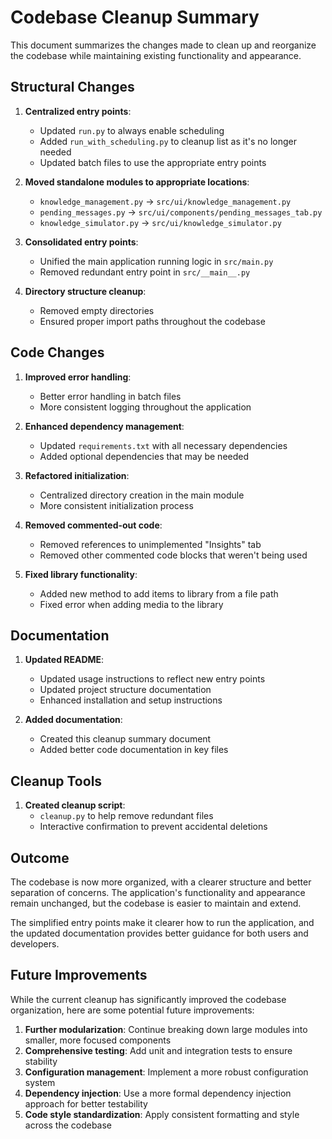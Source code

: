 # Codebase Cleanup Summary

This document summarizes the changes made to clean up and reorganize the codebase while maintaining existing functionality and appearance.

## Structural Changes

1. **Centralized entry points**:
   - Updated `run.py` to always enable scheduling
   - Added `run_with_scheduling.py` to cleanup list as it's no longer needed
   - Updated batch files to use the appropriate entry points

2. **Moved standalone modules to appropriate locations**:
   - `knowledge_management.py` → `src/ui/knowledge_management.py`
   - `pending_messages.py` → `src/ui/components/pending_messages_tab.py`
   - `knowledge_simulator.py` → `src/ui/knowledge_simulator.py`

3. **Consolidated entry points**:
   - Unified the main application running logic in `src/main.py`
   - Removed redundant entry point in `src/__main__.py`

4. **Directory structure cleanup**:
   - Removed empty directories
   - Ensured proper import paths throughout the codebase

## Code Changes

1. **Improved error handling**:
   - Better error handling in batch files
   - More consistent logging throughout the application

2. **Enhanced dependency management**:
   - Updated `requirements.txt` with all necessary dependencies
   - Added optional dependencies that may be needed

3. **Refactored initialization**:
   - Centralized directory creation in the main module
   - More consistent initialization process

4. **Removed commented-out code**:
   - Removed references to unimplemented "Insights" tab
   - Removed other commented code blocks that weren't being used

5. **Fixed library functionality**:
   - Added new method to add items to library from a file path
   - Fixed error when adding media to the library

## Documentation

1. **Updated README**:
   - Updated usage instructions to reflect new entry points
   - Updated project structure documentation
   - Enhanced installation and setup instructions

2. **Added documentation**:
   - Created this cleanup summary document
   - Added better code documentation in key files

## Cleanup Tools

1. **Created cleanup script**:
   - `cleanup.py` to help remove redundant files
   - Interactive confirmation to prevent accidental deletions

## Outcome

The codebase is now more organized, with a clearer structure and better separation of concerns. The application's functionality and appearance remain unchanged, but the codebase is easier to maintain and extend.

The simplified entry points make it clearer how to run the application, and the updated documentation provides better guidance for both users and developers.

## Future Improvements

While the current cleanup has significantly improved the codebase organization, here are some potential future improvements:

1. **Further modularization**: Continue breaking down large modules into smaller, more focused components
2. **Comprehensive testing**: Add unit and integration tests to ensure stability
3. **Configuration management**: Implement a more robust configuration system
4. **Dependency injection**: Use a more formal dependency injection approach for better testability
5. **Code style standardization**: Apply consistent formatting and style across the codebase 